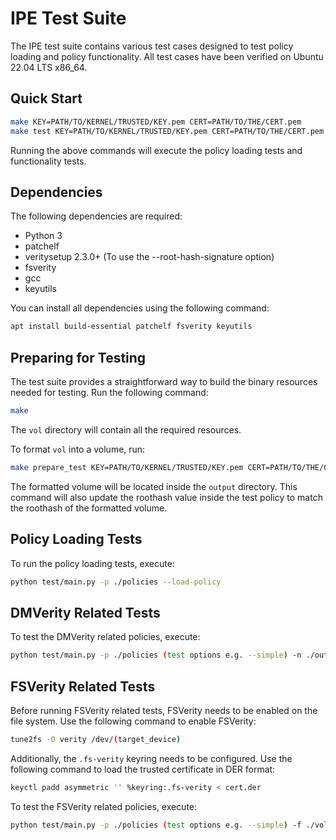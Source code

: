 # IPE Test Suite

The IPE test suite contains various test cases designed to test policy loading and policy functionality. All test cases have been verified on Ubuntu 22.04 LTS x86_64.

## Quick Start

```bash
make KEY=PATH/TO/KERNEL/TRUSTED/KEY.pem CERT=PATH/TO/THE/CERT.pem
make test KEY=PATH/TO/KERNEL/TRUSTED/KEY.pem CERT=PATH/TO/THE/CERT.pem
```
Running the above commands will execute the policy loading tests and functionality tests.

## Dependencies

The following dependencies are required:

- Python 3
- patchelf
- veritysetup 2.3.0+ (To use the --root-hash-signature option)
- fsverity
- gcc
- keyutils

You can install all dependencies using the following command:

```bash
apt install build-essential patchelf fsverity keyutils
```

## Preparing for Testing

The test suite provides a straightforward way to build the binary resources needed for testing. Run the following command:

```bash
make
```
The `vol` directory will contain all the required resources.

To format `vol` into a volume, run:

```bash
make prepare_test KEY=PATH/TO/KERNEL/TRUSTED/KEY.pem CERT=PATH/TO/THE/CERT.pem
```
The formatted volume will be located inside the `output` directory. This command will also update the roothash value inside the test policy to match the roothash of the formatted volume.

## Policy Loading Tests

To run the policy loading tests, execute:

```bash
python test/main.py -p ./policies --load-policy
```

## DMVerity Related Tests

To test the DMVerity related policies, execute:

```bash
python test/main.py -p ./policies (test options e.g. --simple) -n ./output/vol
```

## FSVerity Related Tests

Before running FSVerity related tests, FSVerity needs to be enabled on the file system. Use the following command to enable FSVerity:

```bash
tune2fs -O verity /dev/(target_device)
```
Additionally, the `.fs-verity` keyring needs to be configured. Use the following command to load the trusted certificate in DER format:

```bash
keyctl padd asymmetric '' %keyring:.fs-verity < cert.der
```

To test the FSVerity related policies, execute:

```bash
python test/main.py -p ./policies (test options e.g. --simple) -f ./vol_fsverity
```

